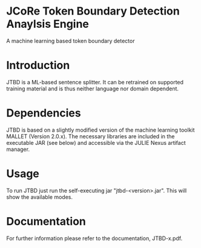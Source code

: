 # JCoRe Token Boundary Detection Anaylsis Engine
A machine learning based token boundary detector

Introduction
============
JTBD is a ML-based sentence splitter. It can be retrained on supported
training material and is thus neither language nor domain dependent.



Dependencies
============
JTBD is based on a slightly modified version of the machine learning toolkit MALLET (Version 2.0.x). The
necessary libraries are included in the executable JAR (see below) and accessible via the JULIE Nexus artifact manager.


Usage
=====

To run JTBD just run the self-executing jar "jtbd-&lt;version&gt;.jar". This will show the available modes.

Documentation
==============
For further information please refer to the documentation, JTBD-x.pdf.
